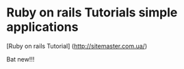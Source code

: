 # Ruby on rails Tutorials simple applications
[Ruby on rails Tutorial] (http://sitemaster.com.ua/)

Bat new!!!